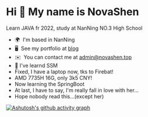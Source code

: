 
Hi 👋 My name is NovaShen
=========================

Learn JAVA fr 2022, study at NanNing NO.3 High School

* 🌍  I'm based in NanNing
* 🖥️  See my portfolio at [blog](http://www.novashen.top/)
* ✉️  You can contact me at [admin@novashen.top](mailto:admin@novashen.top)
* 🧠  I've learnd SSM
* Fixed, I have a laptop now, tks to Firebat!
* AMD 7735H 16G, only 3k5 CNY!
* Now learning the SpringBoot
* At last, I have to say, I'm really fall in love with her...
* Hope nobody read this...(except her)

[![Ashutosh's github activity graph](https://github-readme-activity-graph.cyclic.app/graph?username=NovaShen555&theme=github-compact)](https://github.com/NovaShen555?tab=overview)
